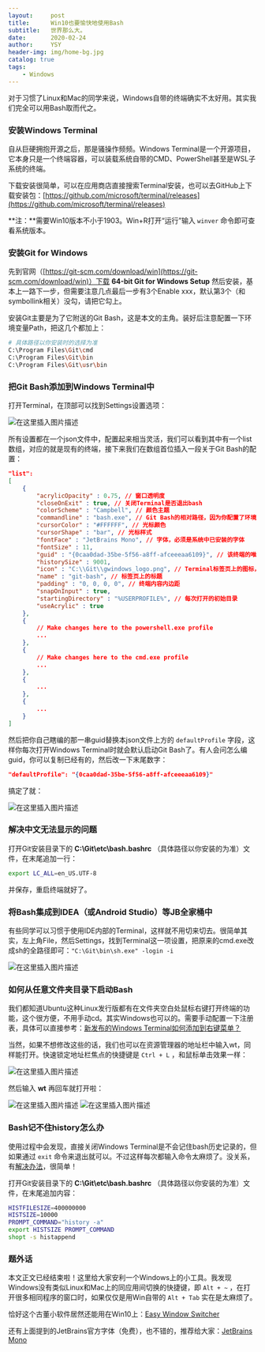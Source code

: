 ```yaml
---
layout:     post
title:      Win10也要愉快地使用Bash
subtitle:   世界那么大。
date:       2020-02-24
author:     YSY
header-img: img/home-bg.jpg
catalog: true
tags:
    - Windows
---
```


对于习惯了Linux和Mac的同学来说，Windows自带的终端确实不太好用。其实我们完全可以用Bash取而代之。

### 安装Windows Terminal

自从巨硬拥抱开源之后，那是骚操作频频。Windows Terminal是一个开源项目，它本身只是一个终端容器，可以装载系统自带的CMD、PowerShell甚至是WSL子系统的终端。

下载安装很简单，可以在应用商店直接搜索Terminal安装，也可以去GitHub上下载安装包：[https://github.com/microsoft/terminal/releases](https://github.com/microsoft/terminal/releases)

**注：**需要Win10版本不小于1903。Win+R打开“运行”输入 `winver` 命令即可查看系统版本。

### 安装Git for Windows

先到官网（[https://git-scm.com/download/win](https://git-scm.com/download/win)）下载 **64-bit Git for Windows Setup** 然后安装，基本上一路下一步，但需要注意几点最后一步有3个Enable xxx，默认第3个（和symbollink相关）没勾，请把它勾上。

安装Git主要是为了它附送的Git Bash，这是本文的主角。装好后注意配置一下环境变量Path，把这几个都加上：

```bash
# 具体路径以你安装时的选择为准
C:\Program Files\Git\cmd
C:\Program Files\Git\bin
C:\Program Files\Git\usr\bin
```

### 把Git Bash添加到Windows Terminal中

打开Terminal，在顶部可以找到Settings设置选项：

![在这里插入图片描述](https://imgconvert.csdnimg.cn/20200224173143173.png)

所有设置都在一个json文件中，配置起来相当灵活，我们可以看到其中有一个list数组，对应的就是现有的终端，接下来我们在数组首位插入一段关于Git Bash的配置：

```json
"list":
[
    {
        "acrylicOpacity" : 0.75, // 窗口透明度
        "closeOnExit" : true, // 关闭Terminal是否退出bash
        "colorScheme" : "Campbell", // 颜色主题
        "commandline" : "bash.exe", // Git Bash的相对路径，因为你配置了环境变量所以不用写绝对路径
        "cursorColor" : "#FFFFFF", // 光标颜色
        "cursorShape" : "bar", // 光标样式
        "fontFace" : "JetBrains Mono", // 字体，必须是系统中已安装的字体
        "fontSize" : 11,
        "guid" : "{0caa0dad-35be-5f56-a8ff-afceeeaa6109}", // 该终端的唯一id，一定要和list中其他项不同
        "historySize" : 9001,
        "icon" : "C:\\Git\\gwindows_logo.png", // Terminal标签页上的图标，自己随便找个都行
        "name" : "git-bash", // 标签页上的标题
        "padding" : "0, 0, 0, 0", // 终端内容内边距
        "snapOnInput" : true,
        "startingDirectory" : "%USERPROFILE%", // 每次打开的初始目录
        "useAcrylic" : true
    },
    {
        // Make changes here to the powershell.exe profile
        ...
    },
    {
        // Make changes here to the cmd.exe profile
        ...
    },
    {
        ...
    },
    {
        ...
    }
]
```

然后把你自己瞎编的那一串guid替换本json文件上方的 `defaultProfile` 字段，这样你每次打开Windows Terminal时就会默认启动Git Bash了。有人会问怎么编guid，你可以复制已经有的，然后改一下末尾数字：

```json
"defaultProfile": "{0caa0dad-35be-5f56-a8ff-afceeeaa6109}"
```

搞定了就：

![在这里插入图片描述](https://imgconvert.csdnimg.cn/2020022417543044.png)

### 解决中文无法显示的问题

打开Git安装目录下的 **C:\Git\etc\bash.bashrc** （具体路径以你安装的为准）文件，在末尾追加一行：

```bash
export LC_ALL=en_US.UTF-8
```

并保存，重启终端就好了。

### 将Bash集成到IDEA（或Android Studio）等JB全家桶中

有些同学可以习惯于使用IDE内部的Terminal，这样就不用切来切去。很简单其实，左上角File，然后Settings，找到Terminal这一项设置，把原来的cmd.exe改成sh的全路径即可：`"C:\Git\bin\sh.exe" -login -i`

![在这里插入图片描述](https://imgconvert.csdnimg.cn/2020022418013520.png)

### 如何从任意文件夹目录下启动Bash

我们都知道Ubuntu这种Linux发行版都有在文件夹空白处鼠标右键打开终端的功能，这个很方便，不用手动cd。其实Windows也可以的。需要手动配置一下注册表，具体可以直接参考：[新发布的Windows Terminal如何添加到右键菜单？](https://www.zhihu.com/question/325948326)

当然，如果不想修改这些的话，我们也可以在资源管理器的地址栏中输入wt，同样能打开。快速锁定地址栏焦点的快捷键是 `Ctrl + L` ，和鼠标单击效果一样：

![在这里插入图片描述](https://imgconvert.csdnimg.cn/20200226163354171.png)

然后输入 **wt** 再回车就打开啦：

![在这里插入图片描述](https://imgconvert.csdnimg.cn/2020022616355223.png)
![在这里插入图片描述](https://imgconvert.csdnimg.cn/2020022616364753.png)

### Bash记不住history怎么办

使用过程中会发现，直接关闭Windows Terminal是不会记住bash历史记录的，但如果通过 `exit` 命令来退出就可以。不过这样每次都输入命令太麻烦了。没关系，有[解决办法](https://felixc.at/2013/09/how-to-avoid-losing-any-history-lines/)，很简单！

打开Git安装目录下的 **C:\Git\etc\bash.bashrc** （具体路径以你安装的为准）文件，在末尾追加内容：

```bash
HISTFILESIZE=400000000
HISTSIZE=10000
PROMPT_COMMAND="history -a"
export HISTSIZE PROMPT_COMMAND
shopt -s histappend
```

### 题外话

本文正文已经结束啦！这里给大家安利一个Windows上的小工具。我发现Windows没有类似Linux和Mac上的同应用间切换的快捷键，即 `Alt + ~` ，在打开很多相同程序的窗口时，如果仅仅是用Win自带的 `Alt + Tab` 实在是太麻烦了。

恰好这个古董小软件居然还能用在Win10上：[Easy Window Switcher](https://neosmart.net/EasySwitch/)

还有上面提到的JetBrains官方字体（免费），也不错的，推荐给大家：[JetBrains Mono](https://www.jetbrains.com/lp/mono/#how-to-install)
